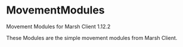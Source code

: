 # MovementModules
Movement Modules for Marsh Client 1.12.2


These Modules are the simple movement modules from Marsh Client.
